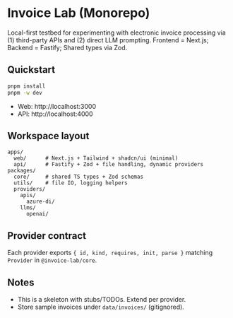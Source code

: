 # Invoice Lab (Monorepo)

Local-first testbed for experimenting with electronic invoice processing via (1) third-party APIs and (2) direct LLM prompting. Frontend = Next.js; Backend = Fastify; Shared types via Zod.

## Quickstart

```bash
pnpm install
pnpm -w dev
```
- Web: http://localhost:3000
- API: http://localhost:4000

## Workspace layout
```
apps/
  web/      # Next.js + Tailwind + shadcn/ui (minimal)
  api/      # Fastify + Zod + file handling, dynamic providers
packages/
  core/     # shared TS types + Zod schemas
  utils/    # file IO, logging helpers
  providers/
    apis/
      azure-di/
    llms/
      openai/
```

## Provider contract
Each provider exports `{ id, kind, requires, init, parse }` matching `Provider` in `@invoice-lab/core`.

## Notes
- This is a skeleton with stubs/TODOs. Extend per provider.
- Store sample invoices under `data/invoices/` (gitignored).
